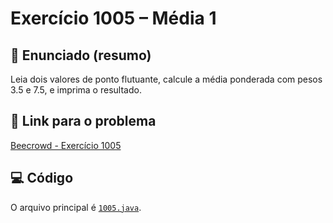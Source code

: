 # Exercício 1005 – Média 1

## 📝 Enunciado (resumo)
Leia dois valores de ponto flutuante, calcule a média ponderada com pesos 3.5 e 7.5, e imprima o resultado.

## 🔗 Link para o problema
[Beecrowd - Exercício 1005](https://www.beecrowd.com.br/judge/pt/problems/view/1005)

## 💻 Código
O arquivo principal é [`1005.java`](1005.java).
